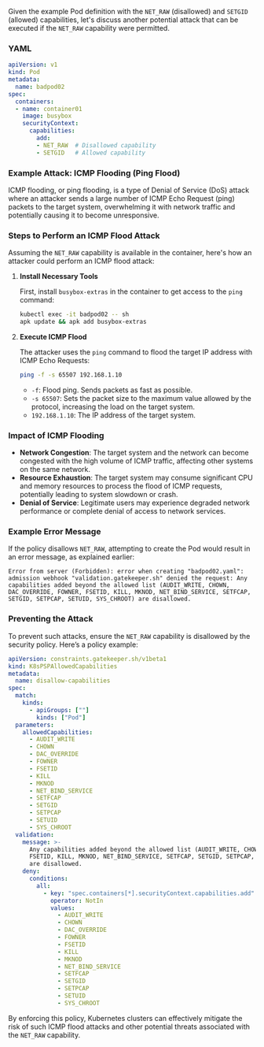 Given the example Pod definition with the `NET_RAW` (disallowed) and `SETGID` (allowed) capabilities, let's discuss another potential attack that can be executed if the `NET_RAW` capability were permitted.

### YAML 

```yaml
apiVersion: v1
kind: Pod
metadata:
  name: badpod02
spec:
  containers:
  - name: container01
    image: busybox
    securityContext:
      capabilities:
        add:
        - NET_RAW  # Disallowed capability
        - SETGID   # Allowed capability
```

### Example Attack: ICMP Flooding (Ping Flood)

ICMP flooding, or ping flooding, is a type of Denial of Service (DoS) attack where an attacker sends a large number of ICMP Echo Request (ping) packets to the target system, overwhelming it with network traffic and potentially causing it to become unresponsive.

### Steps to Perform an ICMP Flood Attack

Assuming the `NET_RAW` capability is available in the container, here's how an attacker could perform an ICMP flood attack:

1. **Install Necessary Tools**

   First, install `busybox-extras` in the container to get access to the `ping` command:

   ```sh
   kubectl exec -it badpod02 -- sh
   apk update && apk add busybox-extras
   ```

2. **Execute ICMP Flood**

   The attacker uses the `ping` command to flood the target IP address with ICMP Echo Requests:

   ```sh
   ping -f -s 65507 192.168.1.10
   ```

   - `-f`: Flood ping. Sends packets as fast as possible.
   - `-s 65507`: Sets the packet size to the maximum value allowed by the protocol, increasing the load on the target system.
   - `192.168.1.10`: The IP address of the target system.

### Impact of ICMP Flooding

- **Network Congestion**: The target system and the network can become congested with the high volume of ICMP traffic, affecting other systems on the same network.
- **Resource Exhaustion**: The target system may consume significant CPU and memory resources to process the flood of ICMP requests, potentially leading to system slowdown or crash.
- **Denial of Service**: Legitimate users may experience degraded network performance or complete denial of access to network services.

### Example Error Message

If the policy disallows `NET_RAW`, attempting to create the Pod would result in an error message, as explained earlier:

```
Error from server (Forbidden): error when creating "badpod02.yaml": admission webhook "validation.gatekeeper.sh" denied the request: Any capabilities added beyond the allowed list (AUDIT_WRITE, CHOWN, DAC_OVERRIDE, FOWNER, FSETID, KILL, MKNOD, NET_BIND_SERVICE, SETFCAP, SETGID, SETPCAP, SETUID, SYS_CHROOT) are disallowed.
```

### Preventing the Attack

To prevent such attacks, ensure the `NET_RAW` capability is disallowed by the security policy. Here’s a policy example:

```yaml
apiVersion: constraints.gatekeeper.sh/v1beta1
kind: K8sPSPAllowedCapabilities
metadata:
  name: disallow-capabilities
spec:
  match:
    kinds:
      - apiGroups: [""]
        kinds: ["Pod"]
  parameters:
    allowedCapabilities:
      - AUDIT_WRITE
      - CHOWN
      - DAC_OVERRIDE
      - FOWNER
      - FSETID
      - KILL
      - MKNOD
      - NET_BIND_SERVICE
      - SETFCAP
      - SETGID
      - SETPCAP
      - SETUID
      - SYS_CHROOT
  validation:
    message: >-
      Any capabilities added beyond the allowed list (AUDIT_WRITE, CHOWN, DAC_OVERRIDE, FOWNER,
      FSETID, KILL, MKNOD, NET_BIND_SERVICE, SETFCAP, SETGID, SETPCAP, SETUID, SYS_CHROOT)
      are disallowed.
    deny:
      conditions:
        all:
          - key: "spec.containers[*].securityContext.capabilities.add"
            operator: NotIn
            values:
              - AUDIT_WRITE
              - CHOWN
              - DAC_OVERRIDE
              - FOWNER
              - FSETID
              - KILL
              - MKNOD
              - NET_BIND_SERVICE
              - SETFCAP
              - SETGID
              - SETPCAP
              - SETUID
              - SYS_CHROOT
```

By enforcing this policy, Kubernetes clusters can effectively mitigate the risk of such ICMP flood attacks and other potential threats associated with the `NET_RAW` capability.